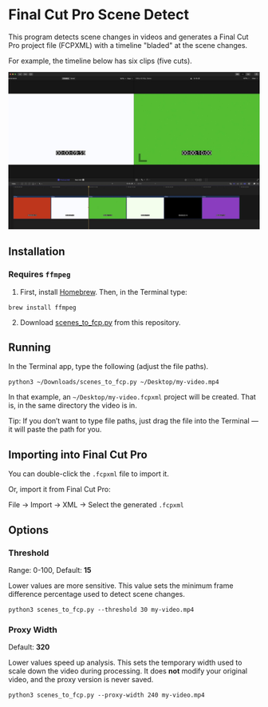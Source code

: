# Final Cut Pro Scene Detect

This program detects scene changes in videos and generates a Final Cut
Pro project file (FCPXML) with a timeline "bladed" at the scene changes.

For example, the timeline below has six clips (five cuts).

![](./README-example.jpg)



## Installation

### Requires `ffmpeg`

1. First, install [Homebrew](https://brew.sh). Then, in the Terminal type:

```shell
brew install ffmpeg
```

2. Download [scenes_to_fcp.py](https://raw.githubusercontent.com/ericfortis/final-cut-pro-scene-detect/refs/heads/main/scenes_to_fcp.py) from this repository.


## Running

In the Terminal app, type the following (adjust the file paths).

```shell
python3 ~/Downloads/scenes_to_fcp.py ~/Desktop/my-video.mp4
```

In that example, an `~/Desktop/my-video.fcpxml` project will
be created. That is, in the same directory the video is in.

Tip: If you don’t want to type file paths, just drag the
file into the Terminal — it will paste the path for you.



## Importing into Final Cut Pro
You can double-click the `.fcpxml` file to import it.

Or, import it from Final Cut Pro:

File &rarr; Import &rarr; XML &rarr;  Select the generated `.fcpxml`


## Options

### Threshold
Range: 0-100, Default: **15**

Lower values are more sensitive. This value sets the minimum
frame difference percentage used to detect scene changes.

```shell
python3 scenes_to_fcp.py --threshold 30 my-video.mp4
```

### Proxy Width
Default: **320**

Lower values speed up analysis. This sets the temporary width
used to scale down the video during processing. It does **not**
modify your original video, and the proxy version is never saved.

```shell
python3 scenes_to_fcp.py --proxy-width 240 my-video.mp4
```
